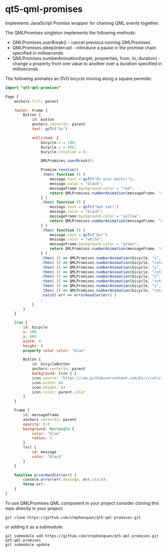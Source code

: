 # qt5-qml-promises

Implements JavaScript Promise wrapper for chaining QML events together.

The QMLPromises singleton implements the following methods:

 - QMLPromises.userBreak() - cancel previous running QMLPromises.
 - QMLPromises.sleep(interval) - introduce a pause in the promise chain specified in milliseconds
 - QMLPromises.numberAnimation(target, proprerties, from, to, duration) - change a property from one value to another over a duration specified in milliseconds

The following animates an SVG bicycle moving along a square permiter.

```qml
import "qt5-qml-promises"

Page {
    anchors.fill: parent

    footer: Frame {
        Button {
            id: button
            anchors.centerIn: parent
            text: qsTr("Go")

            onClicked: {
                bicycle.x = 100;
                bicycle.y = 400;
                bicycle.rotation = 0;

                QMLPromises.userBreak();

                Promise.resolve()
                .then( function () {
                    message.text = qsTr("On your marks!");
                    message.color = "black";
                    messageFrame.background.color = "red";
                    return QMLPromises.numberAnimation(messageFrame, "opacity", 1.0, 0.0, 1000);
                } )
                .then( function () {
                    message.text = qsTr("Get set!")
                    message.color = "black";
                    messageFrame.background.color = "yellow";
                    return QMLPromises.numberAnimation(messageFrame, "opacity", 1.0, 0.0, 1000);
                } )
                .then( function () {
                    message.text = qsTr("Go!")
                    message.color = "white";
                    messageFrame.background.color = "green";
                    return QMLPromises.numberAnimation(messageFrame, "opacity", 1.0, 0.0, 1000);
                } )
                .then( () => QMLPromises.numberAnimation(bicycle, "x", 100, 300, 1000) )
                .then( () => QMLPromises.numberAnimation(bicycle, "rotation", 0, -90, 500) )
                .then( () => QMLPromises.numberAnimation(bicycle, "y", 400, 200, 1000) )
                .then( () => QMLPromises.numberAnimation(bicycle, "rotation", -90, -180, 500) )
                .then( () => QMLPromises.numberAnimation(bicycle, "x", 300, 100, 1000) )
                .then( () => QMLPromises.numberAnimation(bicycle, "rotation", 180, 90, 500) )
                .then( () => QMLPromises.numberAnimation(bicycle, "y", 200, 400, 1000) )
                .then( () => QMLPromises.numberAnimation(bicycle, "rotation", 90, 0, 500) )
                .catch( err => errorHandler(err) )
                ;
            }
        }
    }

    Item {
        id: bicycle
        x: 100
        y: 400
        width: 0
        height: 0
        property color color: "blue"

        Button {
            id: bicycleButton
            anchors.centerIn: parent
            background: Item { }
            icon.source: "https://raw.githubusercontent.com/Esri/calcite-ui-icons/master/icons/biking-32.svg"
            icon.width: 64
            icon.height: 64
            icon.color: parent.color
        }
    }

    Frame {
        id: messageFrame
        anchors.centerIn: parent
        opacity: 0.0
        background: Rectangle {
            color: "blue"
            radius: 5
        }
        Text {
            id: message
            color: "black"
        }
    }

    function errorHandler(err) {
        console.error(err.message, err.stack);
        throw err;
    }
}
```

To use QMLPromises QML component in your project consider cloning this repo directly in your project:

    git clone https://github.com/stephenquan/qt5-qml-promises.git
    
or adding it as a submodule:

    git submodule add https://github.com/stephenquan/qt5-qml-promises.git qt5-qml-promises
    git submodule update
